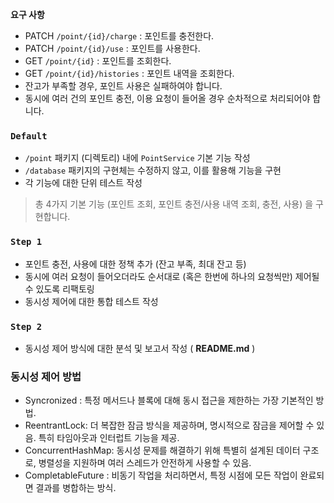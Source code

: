 **요구 사항**

- PATCH  `/point/{id}/charge` : 포인트를 충전한다.
- PATCH `/point/{id}/use` : 포인트를 사용한다.
- GET `/point/{id}` : 포인트를 조회한다.
- GET `/point/{id}/histories` : 포인트 내역을 조회한다.
- 잔고가 부족할 경우, 포인트 사용은 실패하여야 합니다.
- 동시에 여러 건의 포인트 충전, 이용 요청이 들어올 경우 순차적으로 처리되어야 합니다.


### `Default`

- `/point` 패키지 (디렉토리) 내에 `PointService` 기본 기능 작성
- `/database` 패키지의 구현체는 수정하지 않고, 이를 활용해 기능을 구현
- 각 기능에 대한 단위 테스트 작성

> 총 4가지 기본 기능 (포인트 조회, 포인트 충전/사용 내역 조회, 충전, 사용) 을 구현합니다.


### `Step 1`

- 포인트 충전, 사용에 대한 정책 추가 (잔고 부족, 최대 잔고 등)
- 동시에 여러 요청이 들어오더라도 순서대로 (혹은 한번에 하나의 요청씩만) 제어될 수 있도록 리팩토링
- 동시성 제어에 대한 통합 테스트 작성



### `Step 2`

- 동시성 제어 방식에 대한 분석 및 보고서 작성 ( **README.md** )

### 동시성 제어 방법
- Syncronized : 특정 메서드나 블록에 대해 동시 접근을 제한하는 가장 기본적인 방법.
- ReentrantLock: 더 복잡한 잠금 방식을 제공하며, 명시적으로 잠금을 제어할 수 있음. 특히 타임아웃과 인터럽트 기능을 제공.
- ConcurrentHashMap: 동시성 문제를 해결하기 위해 특별히 설계된 데이터 구조로, 병렬성을 지원하며 여러 스레드가 안전하게 사용할 수 있음.
- CompletableFuture : 비동기 작업을 처리하면서, 특정 시점에 모든 작업이 완료되면 결과를 병합하는 방식.
